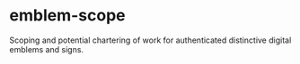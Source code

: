 # emblem-scope
Scoping and potential chartering of work for authenticated distinctive digital emblems and signs.
